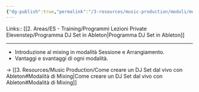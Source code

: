 ```yaml
---
{"dg-publish":true,"permalink":"/3-resources/music-production/moduli/modalita-di-mixing-modulo/"}
---
```


Links:: [[2. Areas/ES - Training/Programmi Lezioni Private Elevenstep/Programma DJ Set in Ableton\|Programma DJ Set in Ableton]]

---

- Introduzione al mixing in modalità Sessione e Arrangiamento.
- Vantaggi e svantaggi di ogni modalità.

→ [[3. Resources/Music Production/Come creare un DJ Set dal vivo con Ableton#Modalità di Mixing\|Come creare un DJ Set dal vivo con Ableton#Modalità di Mixing]]


